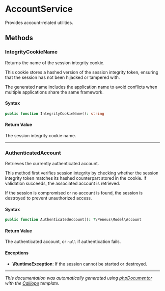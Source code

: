 # AccountService

Provides account-related utilities.

## Methods

### IntegrityCookieName

Returns the name of the session integrity cookie.

This cookie stores a hashed version of the session integrity token,
ensuring that the session has not been hijacked or tampered with.

The generated name includes the application name to avoid conflicts
when multiple applications share the same framework.

#### Syntax

```php
public function IntegrityCookieName(): string
```

#### Return Value

The session integrity cookie name.

---

### AuthenticatedAccount

Retrieves the currently authenticated account.

This method first verifies session integrity by checking whether the
session integrity token matches its hashed counterpart stored in the
cookie. If validation succeeds, the associated account is retrieved.

If the session is compromised or no account is found, the session
is destroyed to prevent unauthorized access.

#### Syntax

```php
public function AuthenticatedAccount(): ?\Peneus\Model\Account
```

#### Return Value

The authenticated account, or `null` if authentication fails.

#### Exceptions

- **\RuntimeException**: If the session cannot be started or destroyed.

---

*This documentation was automatically generated using [phpDocumentor](http://www.phpdoc.org/) with the [Calliope](https://github.com/DaphneWebFramework/Calliope) template.*
